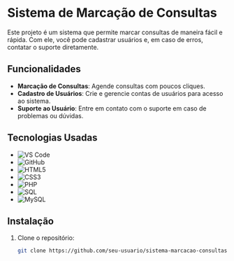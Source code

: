 # Sistema de Marcação de Consultas

Este projeto é um sistema que permite marcar consultas de maneira fácil e rápida. Com ele, você pode cadastrar usuários e, em caso de erros, contatar o suporte diretamente.

## Funcionalidades

- **Marcação de Consultas**: Agende consultas com poucos cliques.
- **Cadastro de Usuários**: Crie e gerencie contas de usuários para acesso ao sistema.
- **Suporte ao Usuário**: Entre em contato com o suporte em caso de problemas ou dúvidas.

## Tecnologias Usadas

- ![VS Code](https://img.shields.io/badge/VS_Code-007ACC?style=for-the-badge&logo=visual%20studio%20code&logoColor=white) 
- ![GitHub](https://img.shields.io/badge/GitHub-181717?style=for-the-badge&logo=github&logoColor=white) 
- ![HTML5](https://img.shields.io/badge/HTML5-E34F26?style=for-the-badge&logo=html5&logoColor=white) 
- ![CSS3](https://img.shields.io/badge/CSS3-1572B6?style=for-the-badge&logo=css3&logoColor=white) 
- ![PHP](https://img.shields.io/badge/PHP-777BB4?style=for-the-badge&logo=php&logoColor=white) 
- ![SQL](https://img.shields.io/badge/SQL-4479A1?style=for-the-badge&logo=postgresql&logoColor=white) 
- ![MySQL](https://img.shields.io/badge/MySQL-4479A1?style=for-the-badge&logo=mysql&logoColor=white) 

## Instalação

1. Clone o repositório:
   ```bash
   git clone https://github.com/seu-usuario/sistema-marcacao-consultas.git
